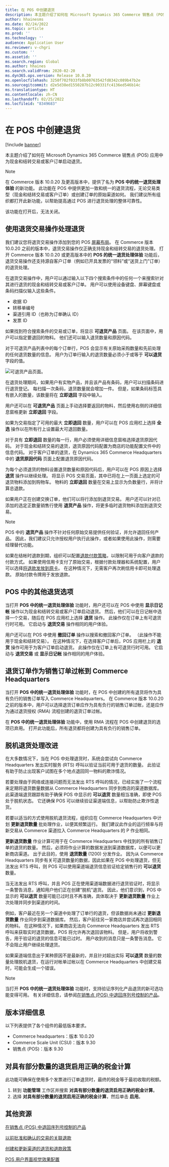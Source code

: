```yaml
---
title: 在 POS 中创建退货
description: 本主题介绍了如何在 Microsoft Dynamics 365 Commerce 销售点 (POS) 应用程序中为现金和结转交易或客户订单启动退货。
author: hhainesms
ms.date: 02/24/2022
ms.topic: article
ms.prod: ''
ms.technology: ''
audience: Application User
ms.reviewer: v-chgri
ms.custom: ''
ms.assetid: ''
ms.search.region: Global
ms.author: hhaines
ms.search.validFrom: 2020-02-20
ms.dyn365.ops.version: Release 10.0.20
ms.openlocfilehash: 3250f702f033fb8b00763542fd8342c089b47b2e
ms.sourcegitcommit: d2e5d38ed1550287b12c90331fc4136ed546b14c
ms.translationtype: HT
ms.contentlocale: zh-CN
ms.lasthandoff: 02/25/2022
ms.locfileid: "8349683"
---
```

# <a name="create-returns-in-pos"></a>在 POS 中创建退货

[!include [banner](includes/banner.md)]

本主题介绍了如何在 Microsoft Dynamics 365 Commerce 销售点 (POS) 应用中为现金和结转交易或客户订单启动退货。

> [!NOTE]
> 在 Commerce 版本 10.0.20 及更高版本中，提供了名为 **POS 中的统一退货处理体验** 的新功能。 此功能在 POS 中提供更加一致和统一的退货流程，无论交易类型（现金和结转交易或客户订单）或创建订单的原始渠道如何。 我们建议所有组织都打开此新功能，以帮助提高通过 POS 进行退货处理的整体可靠性。
>
> 该功能在打开后，无法关闭。

## <a name="process-returns-by-using-the-return-transaction-operation"></a>使用退货交易操作处理退货

我们建议您将退货交易操作添加到您的 POS [屏幕布局](pos-screen-layouts.md)。 在 Commerce 版本 10.0.20 之前的版本中，退货交易操作仅正确支持现金和结转交易的退货处理。 打开 Commerce 版本 10.0.20 或更高版本中的 **POS 的统一退货处理体验** 功能后，退货交易操作还支持源自客户订单（例如已开具发票的“领料”或“送货上门”订单）的退货处理。

在退货交易操作中，用户可以通过输入以下四个搜索条件中的任何一个来搜索针对其进行退货的现金和结转交易或客户订单。 用户可以使用设备键盘、屏幕键盘或条码扫描仪输入这些条件。

- 收据 ID
- 转移单编号
- 渠道引用 ID（也称为订单确认 ID）
- 发票 ID

如果找到符合搜索条件的交易或订单，将显示 **可退货产品** 页面。 在该页面中，用户可以指定要退回的物料。 他们还可以输入退货数量和原因代码。

对于可退货产品列表中的每个订单行，POS 会显示有关原始采购数量和先前处理的任何退货数量的信息。 用户为订单行输入的退货数量必须小于或等于 **可以退货** 字段的值。

![可退货产品页面。](media/returnslist.png)

在退货处理期间，如果用户有实物产品，并且该产品有条码，用户可以扫描条码进行退货登记。 每扫描一次条码，退货数量就会增加一件。 但是，如果条码标签具有嵌入的数量，该数量将在 **立即退回** 字段中输入。

用户还可以在 **可退货产品** 页面上手动选择要返回的物料，然后使用右侧的详细信息窗格更新 **立即退回** 字段。

如果为交易指定了可用的最大 **立即退回** 数量，用户可以在 POS 应用栏上选择 **全选** 操作以在所有行上设置最大可退回数量。

对于具有 **立即退回** 数量的每一行，用户必须使用详细信息窗格选择退货原因代码。 对于现金和结转交易的退货，退货原因代码配置为商店的功能配置文件中的信息代码。 对于客户订单的退货，在 Dynamics 365 Commerce Headquarters 中的 **退货原因代码** 页面上配置退货原因代码。

为每个必须退货的物料设置退货数量和原因代码后，用户可以在 POS 原因上选择 **退货** 操作以继续处理。 将显示 POS 交易页面，其中已将在上一页面上选定的可退货物料添加到购物车。 物料的 **立即退回** 数量在交易上显示为负数量行，并将计算总退款。

如果用户正在创建交换订单，他们可以将行添加到退货交易。 用户还可以针对已添加的选定正数量销售行使用 **退货产品** 操作，将更多临时退货物料添加到退货交易。

> [!NOTE]
> POS 中的 **退货产品** 操作不针对任何原始交易提供任何验证，并允许退回任何产品。 因此，我们建议只允许授权用户执行此操作，或者如果使用此操作，则需要经理替代功能。

如果在结帐时退款到期，组织可以配置[退款付款策略](refund_policy_returns.md)，以限制可用于向客户退款的付款方式。 如果使用信用卡支付了原始交易，根据付款处理器和系统配置，用户可以选择[将退款发放到原卡](dev-itpro/linked-refunds.md)。 在这种情况下，无需客户再次刷信用卡即可处理退款。 原始付款令牌用于发放退款。

## <a name="other-return-options-in-pos"></a>POS 中的其他退货选项

当打开 **POS 中的统一退货处理体验** 功能时，用户还可以在 POS 中使用 **显示日记帐** 操作以为现金和结转交易或客户订单启动退货。 然后，他们可以在日记帐中选择一个交易，随后在 POS 应用栏上选择 **退货** 操作。 此操作仅在订单上有可退货行时可用。 它启动与 **退货交易** 操作相同的用户体验。

用户还可以在 POS 中使用 **撤回订单** 操作以搜索和撤回客户订单。 （此操作不能用于现金和结转交易）。 在这种情况下，在选择客户订单后，POS 应用栏上的 **退货** 操作可用于为客户订单启动退货。 此操作仅在订单上有可退货行时可用。 它启动与 **退货交易** 或 **显示日记帐** 操作相同的用户体验。

## <a name="return-orders-are-posted-to-commerce-headquarters-as-sales-orders"></a>退货订单作为销售订单过帐到 Commerce Headquarters 

当打开 **POS 中的统一退货处理体验** 功能时，在 POS 中创建的所有退货将作为具有负行的销售订单写入 Commerce Headquarters。 在 Commerce 版本 10.0.20 之前的版本中，用户可以选择退货订单应作为具有负行的销售订单过帐，还是应作为通过退货授权 (RMA) 流程创建的退货订单过帐。 

在 **POS 中的统一退货处理体验** 功能中，使用 RMA 流程在 POS 中创建退货的选项已弃用。 打开此功能后，所有退货都将创建为具有负行的销售订单。

## <a name="offline-return-processing-improvements"></a>脱机退货处理改进

在大多数情况下，当在 POS 中处理退货时，系统会尝试向 Commerce Headquarters 发出实时服务 (RTS) 呼叫以验证当前可用于退货的数量。 此验证有助于防止出现客户试图在多个地点退回同一物料的欺诈情况。

若要处理由于网络或连接问题而无法发出 RTS 呼叫的情况，已经实施了一个流程来定期将退货数量数据从 Commerce Headquarters 同步到商店的渠道数据库。 此渠道端退货跟踪有助于确保 POS 中显示的 **可以退货** 数量相当准确，即使 POS 处于脱机状态。 它还确保 POS 可以继续验证渠道端信息，以帮助防止欺诈性退货。

若要以适当的方式使用脱机退货流程，组织应在 Commerce Headquarters 中计划 **更新退货数量** 批处理作业，以便其频繁运行。 我们建议此作业的运行频率与将新交易从 Commerce 渠道拉入 Commerce Headquarters 的 P 作业相同。

**更新退货数量** 作业计算可用于在 Commerce Headquarters 中找到的所有销售订单的退货的数量。 然后，必须将作业计算的数据发送到渠道数据库，以便可以更新商店渠道。 出于此目的，使用 **退货数量** (1200) 分发作业。 因为从 Commerce Headquarters 同步有关可退货数量的数据，因此如果在 POS 中处理退货，但无法发出 RTS 呼叫，则 POS 可以使用渠道端退货信息验证给定销售行的 **可以退货** 数量。

当无法发出 RTS 呼叫，并且 POS 正在使用渠道端数据进行退货验证时，将显示一条警告消息，通知用户他们正在创建“脱机”退货。 因此，他们意识到，POS 中显示的 **可以退货** 数量可能已过时且不再准确，具体取决于 **更新退货数量** 作业上次处理并同步到渠道的时间。

例如，客户最近在另一个渠道中处理了订单行的退货，但该数据尚未通过 **更新退货数量** 作业同步到渠道数据库。 然后，客户前往另一家商店并尝试再次退回相同的物料。 在这种情况下，如果商店无法向 Commerce Headquarters 发出 RTS 呼叫来获取实时退货数据，POS 将允许再次退回该物料。 但是，用户将收到警告，用于验证的退货的信息可能已过时。 用户收到的消息只是一条警告消息。 它不会阻止用户继续处理退货。

如果渠道端信息出于某种原因不是最新的，并且针对超出实际 **可以退货** 数量的数量处理脱机退货，在运行对帐单过帐以在 Commerce Headquarters 中创建交易时，可能会生成一个错误。

> [!NOTE]
> 当打开 **POS 中的统一退货处理体验** 功能时，支持验证序列化产品退货的新可选功能变得可用。 有关详细信息，请参阅[在销售点 (POS) 中退回序列号控制的产品](POS-serial-returns.md)。

## <a name="version-details"></a>版本详细信息

以下列表提供了各个组件的最低版本要求。
- Commerce headquarters：版本 10.0.20
- Commerce Scale Unit (CSU)：版本 9.30
- 销售点 (POS)：版本 9.30

## <a name="enable-proper-tax-calculation-for-returns-with-partial-quantity"></a>对具有部分数量的退货启用正确的税金计算

此功能可确保在使用多个发票进行订单退货时，最终的税金等于最初收取的税额。
1.  转到 **功能管理** 工作区并搜索 **对具有部分数量的退货启用正确的税金计算**。
2.  选择 **对具有部分数量的退货启用正确的税金计算**，然后单击 **启用**。


## <a name="additional-resources"></a>其他资源

[在销售点 (POS) 中退回序列号控制的产品](POS-serial-returns.md)

[以前批准和确认的交易的关联退款](dev-itpro/linked-refunds.md)

[创建和更新渠道的退货和退款政策](refund_policy_returns.md)

[POS 用户界面视觉效果配置](pos-screen-layouts.md)
